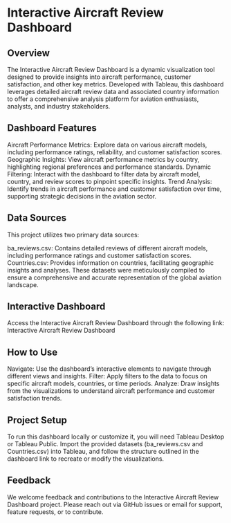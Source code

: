 # Interactive Aircraft Review Dashboard
## Overview
The Interactive Aircraft Review Dashboard is a dynamic visualization tool designed to provide insights into aircraft performance, customer satisfaction, and other key metrics. Developed with Tableau, this dashboard leverages detailed aircraft review data and associated country information to offer a comprehensive analysis platform for aviation enthusiasts, analysts, and industry stakeholders.

## Dashboard Features
Aircraft Performance Metrics: Explore data on various aircraft models, including performance ratings, reliability, and customer satisfaction scores.
Geographic Insights: View aircraft performance metrics by country, highlighting regional preferences and performance standards.
Dynamic Filtering: Interact with the dashboard to filter data by aircraft model, country, and review scores to pinpoint specific insights.
Trend Analysis: Identify trends in aircraft performance and customer satisfaction over time, supporting strategic decisions in the aviation sector.
## Data Sources
This project utilizes two primary data sources:

ba_reviews.csv: Contains detailed reviews of different aircraft models, including performance ratings and customer satisfaction scores.
Countries.csv: Provides information on countries, facilitating geographic insights and analyses.
These datasets were meticulously compiled to ensure a comprehensive and accurate representation of the global aviation landscape.

## Interactive Dashboard
Access the Interactive Aircraft Review Dashboard through the following link:
Interactive Aircraft Review Dashboard

## How to Use
Navigate: Use the dashboard’s interactive elements to navigate through different views and insights.
Filter: Apply filters to the data to focus on specific aircraft models, countries, or time periods.
Analyze: Draw insights from the visualizations to understand aircraft performance and customer satisfaction trends.
## Project Setup
To run this dashboard locally or customize it, you will need Tableau Desktop or Tableau Public. Import the provided datasets (ba_reviews.csv and Countries.csv) into Tableau, and follow the structure outlined in the dashboard link to recreate or modify the visualizations.

## Feedback
We welcome feedback and contributions to the Interactive Aircraft Review Dashboard project. Please reach out via GitHub issues or email for support, feature requests, or to contribute.
